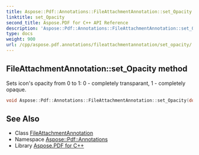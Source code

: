 ```yaml
---
title: Aspose::Pdf::Annotations::FileAttachmentAnnotation::set_Opacity method
linktitle: set_Opacity
second_title: Aspose.PDF for C++ API Reference
description: 'Aspose::Pdf::Annotations::FileAttachmentAnnotation::set_Opacity method. Sets icon''s opacity from 0 to 1: 0 - completely transparant, 1 - completely opaque in C++.'
type: docs
weight: 900
url: /cpp/aspose.pdf.annotations/fileattachmentannotation/set_opacity/
---
```

## FileAttachmentAnnotation::set_Opacity method


Sets icon's opacity from 0 to 1: 0 - completely transparant, 1 - completely opaque.

```cpp
void Aspose::Pdf::Annotations::FileAttachmentAnnotation::set_Opacity(double value)
```

## See Also

* Class [FileAttachmentAnnotation](../)
* Namespace [Aspose::Pdf::Annotations](../../)
* Library [Aspose.PDF for C++](../../../)
